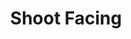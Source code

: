 ---
title: Shoot Facing
question: How can I shoot something in the direction I'm facing?
layout: redirect
redirect: https://www.reddit.com/r/minecraftcommands/wiki/questions/shootfacing
tags:
    - entity
    - projectile
    - rotation
---
